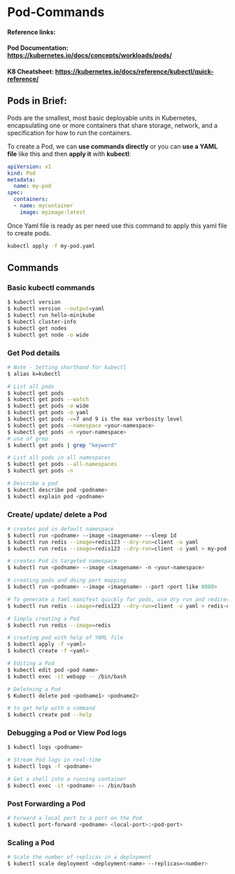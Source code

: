 # Pod-Commands

#### **Reference links:** 
#### Pod Documentation: https://kubernetes.io/docs/concepts/workloads/pods/
#### K8 Cheatsheet: https://kubernetes.io/docs/reference/kubectl/quick-reference/

## **Pods in Brief**: 
Pods are the smallest, most basic deployable units in Kubernetes, encapsulating one or more containers that share storage, network, and a specification for how to run the containers. 

To create a Pod, we can **use commands directly** or you can **use a YAML file** like this and then **apply it** with **kubectl**:

```yaml
apiVersion: v1
kind: Pod
metadata:
  name: my-pod
spec:
  containers:
  - name: mycontainer
    image: myimage:latest
```
Once Yaml file is ready as per need use this command to apply this yaml file to create pods.
```bash 
kubectl apply -f my-pod.yaml
```

## Commands
### Basic kubectl commands
```bash
$ kubectl version
$ kubectl version --output=yaml
$ kubectl run hello-minikube
$ kubectl cluster-info
$ kubectl get nodes
$ kubectl get node -o wide
```
### Get Pod details

```bash
# Note - Setting shorthand for kubectl
$ alias k=kubectl

# List all pods
$ kubectl get pods
$ kubectl get pods --watch
$ kubectl get pods -o wide
$ kubectl get pods -o yaml
$ kubectl get pods -v=7 and 9 is the max verbosity level
$ kubectl get pods --namespace <your-namespace>
$ kubectl get pods -n <your-namespace>
# use of grep
$ kubectl get pods | grep "keyword"

# List all pods in all namespaces
$ kubectl get pods --all-namespaces
$ kubectl get pods -n

# Describe a pod
$ kubectl describe pod <podname>
$ kubectl explain pod <podname>
```

### Create/ update/ delete a Pod

```bash
# creates pod in default namespace
$ kubectl run <podname> --image <imagename> --sleep 1d
$ kubectl run redis --image=redis123 --dry-run=client -o yaml
$ kubectl run redis --image=redis123 --dry-run=client -o yaml > my-pod.yml

# creates Pod in targeted namespace
$ kubectl run <podname> --image <imagename> -n <your-namespace>

# creating pods and doing port mapping
$ kubectl run <podname> --image <imagename> --port <port like 8080>

# To generate a Yaml manifest quickly for pods, use dry run and redirection
$ kubectl run redis --image=redis123 --dry-run=client -o yaml > redis-definition.yaml

# Simply creating a Pod
$ kubectl run redis --image=redis

# creating pod with help of YAML file
$ kubectl apply -f <yaml>
$ kubectl create -f <yaml>

# Editing a Pod 
$ kubectl edit pod <pod name> 
$ kubectl exec -it webapp -- /bin/bash

# Deleteing a Pod
$ Kubectl delete pod <podname1> <podname2>

# to get help with a command
$ kubectl create pod --help
```

### Debugging a Pod or View Pod logs
```bash 
$ kubectl logs <podname>

# Stream Pod logs in real-time
$ kubectl logs -f <podname>

# Get a shell into a running container
$ kubectl exec -it <podname> -- /bin/bash
```

### Post Forwarding a Pod
```bash
# Forward a local port to a port on the Pod
$ kubectl port-forward <podname> <local-port>:<pod-port>
```

### Scaling a Pod
``` bash
# Scale the number of replicas in a deployment
$ kubectl scale deployment <deployment-name> --replicas=<number>
```